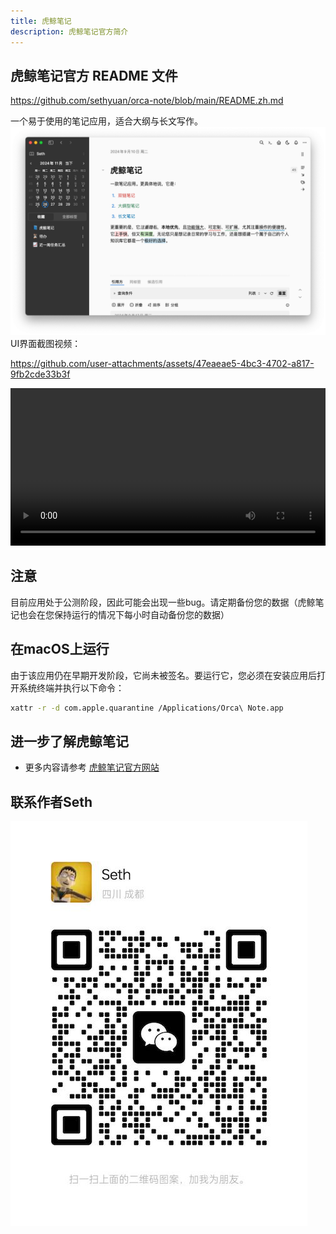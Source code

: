 ```yaml
---
title: 虎鲸笔记
description: 虎鲸笔记官方简介
---
```


## 虎鲸笔记官方 README 文件
https://github.com/sethyuan/orca-note/blob/main/README.zh.md

一个易于使用的笔记应用，适合大纲与长文写作。
![虎鲸笔记](../assets/orca-note-ui-01.png)
UI界面截图视频：

https://github.com/user-attachments/assets/47eaeae5-4bc3-4702-a817-9fb2cde33b3f

<video width="100%" controls>
  <source src="../assets/orca-note-ui.mp4" type="video/mp4">
  您的浏览器不支持视频标签。
</video>

## 注意

目前应用处于公测阶段，因此可能会出现一些bug。请定期备份您的数据（虎鲸笔记也会在您保持运行的情况下每小时自动备份您的数据）

## 在macOS上运行

由于该应用仍在早期开发阶段，它尚未被签名。要运行它，您必须在安装应用后打开系统终端并执行以下命令：

```bash
xattr -r -d com.apple.quarantine /Applications/Orca\ Note.app
```

## 进一步了解虎鲸笔记

- 更多内容请参考 [虎鲸笔记官方网站](https://orca-note.org/)

## 联系作者Seth

![Seth微信](../assets/seth-wechat.jpg)
